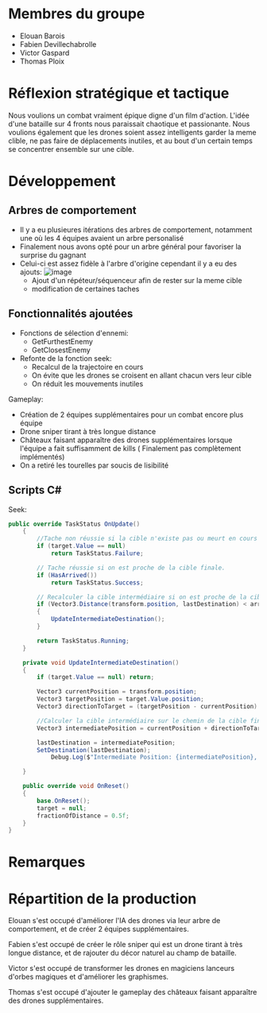 
# Membres du groupe

- Elouan Barois
- Fabien Devillechabrolle
- Victor Gaspard
- Thomas Ploix

# Réflexion stratégique et tactique
Nous voulions un combat vraiment épique digne d'un film d'action. L'idée d'une bataille sur 4 fronts nous paraissait chaotique et passionante. Nous voulions également que les drones soient assez intelligents garder la meme clible, ne pas faire de déplacements inutiles, et au bout d'un certain temps se concentrer ensemble sur une cible.

# Développement
## Arbres de comportement
- Il y a eu plusieures itérations des arbres de comportement, notamment une où les 4 équipes avaient un arbre personalisé
- Finalement nous avons opté pour un arbre général pour favoriser la surprise du gagnant
- Celui-ci est assez fidèle à l'arbre d'origine cependant il y a eu des ajouts:
  ![image](https://github.com/user-attachments/assets/9659413e-4f37-4cc6-a193-b2a22650de6c)
  - Ajout d'un répéteur/séquenceur afin de rester sur la meme cible
  - modification de certaines taches

## Fonctionnalités ajoutées
- Fonctions de sélection d'ennemi:
    - GetFurthestEnemy
    - GetClosestEnemy
- Refonte de la fonction seek:
    - Recalcul de la trajectoire en cours
    - On évite que les drones se croisent en allant chacun vers leur cible
    - On réduit les mouvements inutiles
    


Gameplay: 
- Création de 2 équipes supplémentaires pour un combat encore plus équipe
- Drone sniper tirant à très longue distance
- Châteaux faisant apparaître des drones supplémentaires lorsque l'équipe a fait suffisamment de kills ( Finalement pas complètement implémentés)
- On a retiré les tourelles par soucis de lisibilité

## Scripts C#

Seek:
```C#
public override TaskStatus OnUpdate()
    {
        //Tache non réussie si la cible n'existe pas ou meurt en cours
        if (target.Value == null)
            return TaskStatus.Failure;

        // Tache réussie si on est proche de la cible finale.
        if (HasArrived())
            return TaskStatus.Success;

        // Recalculer la cible intermédiaire si on est proche de la cible finale.
        if (Vector3.Distance(transform.position, lastDestination) < arriveDistance.Value)
        {
            UpdateIntermediateDestination();
        }

        return TaskStatus.Running;
    }

    private void UpdateIntermediateDestination()
    {
        if (target.Value == null) return;

        Vector3 currentPosition = transform.position;
        Vector3 targetPosition = target.Value.position;
        Vector3 directionToTarget = (targetPosition - currentPosition).normalized;

        //Calculer la cible intermédiaire sur le chemin de la cible finales
        Vector3 intermediatePosition = currentPosition + directionToTarget * fractionOfDistance.Value * Vector3.Distance(currentPosition, targetPosition);

        lastDestination = intermediatePosition;
        SetDestination(lastDestination);
            Debug.Log($"Intermediate Position: {intermediatePosition}, Target: {target.Value.name}");

    }

    public override void OnReset()
    {
        base.OnReset();
        target = null;
        fractionOfDistance = 0.5f;
    }
}

```
# Remarques

# Répartition de la production
Elouan s'est occupé d'améliorer l'IA des drones via leur arbre de comportement, et de créer 2 équipes supplémentaires.

Fabien s'est occupé de créer le rôle sniper qui est un drone tirant à très longue distance, et de rajouter du décor naturel au champ de bataille.

Victor s'est occupé de transformer les drones en magiciens lanceurs d'orbes magiques et d'améliorer les graphismes.

Thomas s'est occupé d'ajouter le gameplay des châteaux faisant apparaître des drones supplémentaires.

